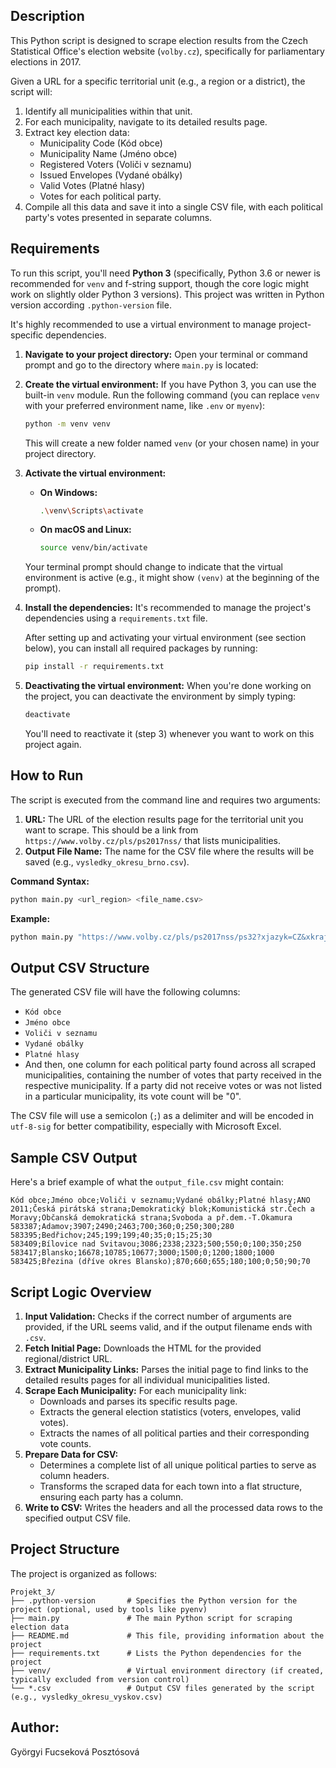 ## Description

This Python script is designed to scrape election results from the Czech Statistical Office's election website (`volby.cz`), specifically for parliamentary elections in 2017.

Given a URL for a specific territorial unit (e.g., a region or a district), the script will:
1.  Identify all municipalities within that unit.
2.  For each municipality, navigate to its detailed results page.
3.  Extract key election data:
    *   Municipality Code (Kód obce)
    *   Municipality Name (Jméno obce)
    *   Registered Voters (Voliči v seznamu)
    *   Issued Envelopes (Vydané obálky)
    *   Valid Votes (Platné hlasy)
    *   Votes for each political party.
4.  Compile all this data and save it into a single CSV file, with each political party's votes presented in separate columns.

## Requirements

To run this script, you'll need **Python 3** (specifically, Python 3.6 or newer is recommended for `venv` and f-string support, though the core logic might work on slightly older Python 3 versions). This project was written in Python version according `.python-version` file.

It's highly recommended to use a virtual environment to manage project-specific dependencies.

1.  **Navigate to your project directory:**
    Open your terminal or command prompt and go to the directory where `main.py` is located:

2.  **Create the virtual environment:**
    If you have Python 3, you can use the built-in `venv` module. Run the following command (you can replace `venv` with your preferred environment name, like `.env` or `myenv`):
    ```bash
    python -m venv venv
    ```
    This will create a new folder named `venv` (or your chosen name) in your project directory.

3.  **Activate the virtual environment:**
    *   **On Windows:**
        ```bash
        .\venv\Scripts\activate
        ```
    *   **On macOS and Linux:**
        ```bash
        source venv/bin/activate
        ```
    Your terminal prompt should change to indicate that the virtual environment is active (e.g., it might show `(venv)` at the beginning of the prompt).


2.  **Install the dependencies:**
      It's recommended to manage the project's dependencies using a `requirements.txt` file.
    
    After setting up and activating your virtual environment (see section below), you can install all required packages by running:
    ```bash
    pip install -r requirements.txt
    ```

4.  **Deactivating the virtual environment:**
    When you're done working on the project, you can deactivate the environment by simply typing:
    ```bash
    deactivate
    ```
    You'll need to reactivate it (step 3) whenever you want to work on this project again.

## How to Run

The script is executed from the command line and requires two arguments:

1.  **URL:** The URL of the election results page for the territorial unit you want to scrape. This should be a link from `https://www.volby.cz/pls/ps2017nss/` that lists municipalities.
2.  **Output File Name:** The name for the CSV file where the results will be saved (e.g., `vysledky_okresu_brno.csv`).

**Command Syntax:**

```bash
python main.py <url_region> <file_name.csv>
```

**Example:**

```bash
python main.py "https://www.volby.cz/pls/ps2017nss/ps32?xjazyk=CZ&xkraj=11&xnumnuts=6206" "vysledky_jihomoravsky_kraj_okres_vyskov.csv"
```

## Output CSV Structure

The generated CSV file will have the following columns:

*   `Kód obce`
*   `Jméno obce`
*   `Voliči v seznamu`
*   `Vydané obálky`
*   `Platné hlasy`
*   And then, one column for each political party found across all scraped municipalities, containing the number of votes that party received in the respective municipality. If a party did not receive votes or was not listed in a particular municipality, its vote count will be "0".

The CSV file will use a semicolon (`;`) as a delimiter and will be encoded in `utf-8-sig` for better compatibility, especially with Microsoft Excel.

## Sample CSV Output

Here's a brief example of what the `output_file.csv` might contain:

```csv
Kód obce;Jméno obce;Voliči v seznamu;Vydané obálky;Platné hlasy;ANO 2011;Česká pirátská strana;Demokratický blok;Komunistická str.Čech a Moravy;Občanská demokratická strana;Svoboda a př.dem.-T.Okamura
583387;Adamov;3907;2490;2463;700;360;0;250;300;280
583395;Bedřichov;245;199;199;40;35;0;15;25;30
583409;Bílovice nad Svitavou;3086;2338;2323;500;550;0;100;350;250
583417;Blansko;16678;10785;10677;3000;1500;0;1200;1800;1000
583425;Březina (dříve okres Blansko);870;660;655;180;100;0;50;90;70
```


## Script Logic Overview

1.  **Input Validation:** Checks if the correct number of arguments are provided, if the URL seems valid, and if the output filename ends with `.csv`.
2.  **Fetch Initial Page:** Downloads the HTML for the provided regional/district URL.
3.  **Extract Municipality Links:** Parses the initial page to find links to the detailed results pages for all individual municipalities listed.
4.  **Scrape Each Municipality:** For each municipality link:
    *   Downloads and parses its specific results page.
    *   Extracts the general election statistics (voters, envelopes, valid votes).
    *   Extracts the names of all political parties and their corresponding vote counts.
5.  **Prepare Data for CSV:**
    *   Determines a complete list of all unique political parties to serve as column headers.
    *   Transforms the scraped data for each town into a flat structure, ensuring each party has a column.
6.  **Write to CSV:** Writes the headers and all the processed data rows to the specified output CSV file.

## Project Structure

The project is organized as follows:

```
Projekt_3/
├── .python-version       # Specifies the Python version for the project (optional, used by tools like pyenv)
├── main.py               # The main Python script for scraping election data
├── README.md             # This file, providing information about the project
├── requirements.txt      # Lists the Python dependencies for the project
├── venv/                 # Virtual environment directory (if created, typically excluded from version control)
└── *.csv                 # Output CSV files generated by the script (e.g., vysledky_okresu_vyskov.csv)
```

## Author:
 Györgyi Fucseková Posztósová

